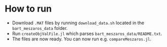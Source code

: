 # How to run

- Download `.MAT` files by running `download_data.sh` located in the `bart_meszaros_data` folder.
- Run `createObjValFile.jl` which parses `bart_meszaros_data/README.txt`.
- The files are now ready. You can now run e.g. `compareMeszaros.jl`.
